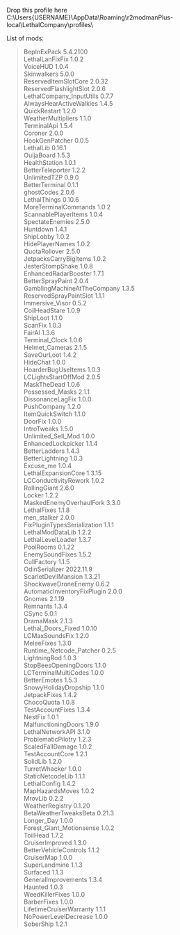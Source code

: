 Drop this profile here<br>C:\Users\{USERNAME}\AppData\Roaming\r2modmanPlus-local\LethalCompany\profiles\

List of mods:<br>
> BepInExPack  5.4.2100<br>
 LethalLanFixFix  1.0.2<br>
 VoiceHUD  1.0.4<br>
 Skinwalkers  5.0.0<br>
 ReservedItemSlotCore  2.0.32<br>
 ReservedFlashlightSlot  2.0.6<br>
 LethalCompany_InputUtils  0.7.7<br>
 AlwaysHearActiveWalkies  1.4.5<br>
 QuickRestart  1.2.0<br>
 WeatherMultipliers  1.1.0<br>
 TerminalApi  1.5.4<br>
 Coroner  2.0.0<br>
 HookGenPatcher  0.0.5<br>
 LethalLib  0.16.1<br>
 OuijaBoard  1.5.3<br>
 HealthStation  1.0.1<br>
 BetterTeleporter  1.2.2<br>
 UnlimitedTZP  0.9.0<br>
 BetterTerminal  0.1.1<br>
 ghostCodes  2.0.6<br>
 LethalThings  0.10.6<br>
 MoreTerminalCommands  1.0.2<br>
 ScannablePlayerItems  1.0.4<br>
 SpectateEnemies  2.5.0<br>
 Huntdown  1.4.1<br>
 ShipLobby  1.0.2<br>
 HidePlayerNames  1.0.2<br>
 QuotaRollover  2.5.0<br>
 JetpacksCarryBigItems  1.0.2<br>
 JesterStompShake  1.0.8<br>
 EnhancedRadarBooster  1.7.1<br>
 BetterSprayPaint  2.0.4<br>
 GamblingMachineAtTheCompany  1.3.5<br>
 ReservedSprayPaintSlot  1.1.1<br>
 Immersive_Visor  0.5.2<br>
 CoilHeadStare  1.0.9<br>
 ShipLoot  1.1.0<br>
 ScanFix  1.0.3<br>
 FairAI  1.3.6<br>
 Terminal_Clock  1.0.6<br>
 Helmet_Cameras  2.1.5<br>
 SaveOurLoot  1.4.2<br>
 HideChat  1.0.0<br>
 HoarderBugUseItems  1.0.3<br>
 LCLightsStartOffMod  2.0.5<br>
 MaskTheDead  1.0.6<br>
 Possessed_Masks  2.1.1<br>
 DissonanceLagFix  1.0.0<br>
 PushCompany  1.2.0<br>
 ItemQuickSwitch  1.1.0<br>
 DoorFix  1.0.0<br>
 IntroTweaks  1.5.0<br>
 Unlimited_Sell_Mod  1.0.0<br>
 EnhancedLockpicker  1.1.4<br>
 BetterLadders  1.4.3<br>
 BetterLightning  1.0.3<br>
 Excuse_me  1.0.4<br>
 LethalExpansionCore  1.3.15<br>
 LCConductivityRework  1.0.2<br>
 RollingGiant  2.6.0<br>
 Locker  1.2.2<br>
 MaskedEnemyOverhaulFork  3.3.0<br>
 LethalFixes  1.1.8<br>
 men_stalker  2.0.0<br>
 FixPluginTypesSerialization  1.1.1<br>
 LethalModDataLib  1.2.2<br>
 LethalLevelLoader  1.3.7<br>
 PoolRooms  0.1.22<br>
 EnemySoundFixes  1.5.2<br>
 CullFactory  1.1.5<br>
 OdinSerializer  2022.11.9<br>
 ScarletDevilMansion  1.3.21<br>
 ShockwaveDroneEnemy  0.6.2<br>
 AutomaticInventoryFixPlugin  2.0.0<br>
 Gnomes  2.1.19<br>
 Remnants  1.3.4<br>
 CSync  5.0.1<br>
 DramaMask  2.1.3<br>
 Lethal_Doors_Fixed  1.0.10<br>
 LCMaxSoundsFix  1.2.0<br>
 MeleeFixes  1.3.0<br>
 Runtime_Netcode_Patcher  0.2.5<br>
 LightningRod  1.0.3<br>
 StopBeesOpeningDoors  1.1.0<br>
 LCTerminalMultiCodes  1.0.0<br>
 BetterEmotes  1.5.3<br>
 SnowyHolidayDropship  1.1.0<br>
 JetpackFixes  1.4.2<br>
 ChocoQuota  1.0.8<br>
 TestAccountFixes  1.3.4<br>
 NestFix  1.0.1<br>
 MalfunctioningDoors  1.9.0<br>
 LethalNetworkAPI  3.1.0<br>
 ProblematicPilotry  1.2.3<br>
 ScaledFallDamage  1.0.2<br>
 TestAccountCore  1.2.1<br>
 SolidLib  1.2.0<br>
 TurretWhacker  1.0.0<br>
 StaticNetcodeLib  1.1.1<br>
 LethalConfig  1.4.2<br>
 MapHazardsMoves  1.0.2<br>
 MrovLib  0.2.2<br>
 WeatherRegistry  0.1.20<br>
 BetaWeatherTweaksBeta  0.21.3<br>
 Longer_Day  1.0.0<br>
 Forest_Giant_Motionsense  1.0.2<br>
 ToilHead  1.7.2<br>
 CruiserImproved  1.3.0<br>
 BetterVehicleControls  1.1.2<br>
 CruiserMap  1.0.0<br>
 SuperLandmine  1.1.3<br>
 Surfaced  1.1.3<br>
 GeneralImprovements  1.3.4<br>
 Haunted  1.0.3<br>
 WeedKillerFixes  1.0.0<br>
 BarberFixes  1.0.0<br>
 LifetimeCruiserWarranty  1.1.1<br>
 NoPowerLevelDecrease  1.0.0<br>
 SoberShip  1.2.1<br>

